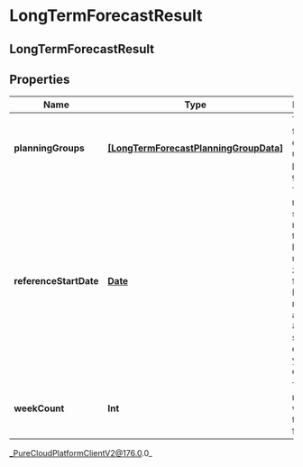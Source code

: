 # LongTermForecastResult

## LongTermForecastResult

## Properties

|Name | Type | Description | Notes|
|------------ | ------------- | ------------- | -------------|
| **planningGroups** | [**[LongTermForecastPlanningGroupData]**]([LongTermForecastPlanningGroupData]) | The forecast data broken up by planning group | [optional] |
| **referenceStartDate** | [**Date**](Date) | The reference start date relative to the business unit time zone in this forecast. Dates are represented as an ISO-8601 string. For example: yyyy-MM-dd | [optional] |
| **weekCount** | **Int** | The number of weeks in this forecast | [optional] |



_PureCloudPlatformClientV2@176.0.0_
